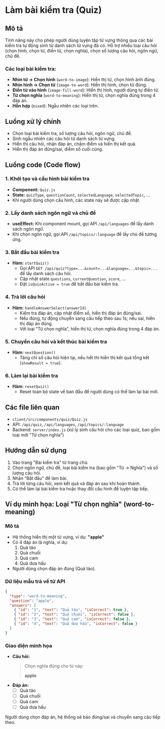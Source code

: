 # Làm bài kiểm tra (Quiz)

## Mô tả

Tính năng này cho phép người dùng luyện tập từ vựng thông qua các bài kiểm tra tự động sinh từ danh sách từ vựng đã có. Hỗ trợ nhiều loại câu hỏi (chọn hình, chọn từ, điền từ, chọn nghĩa), chọn số lượng câu hỏi, ngôn ngữ, chủ đề.

### Các loại bài kiểm tra:

- **Nhìn từ → Chọn hình** (`word-to-image`): Hiển thị từ, chọn hình ảnh đúng.
- **Nhìn hình → Chọn từ** (`image-to-word`): Hiển thị hình, chọn từ đúng.
- **Điền từ vào hình** (`image-fill-word`): Hiển thị hình, người dùng tự điền từ.
- **Từ chọn nghĩa** (`word-to-meaning`): Hiển thị từ, chọn nghĩa đúng trong 4 đáp án.
- **Hỗn hợp** (`mixed`): Ngẫu nhiên các loại trên.

## Luồng xử lý chính

- Chọn loại bài kiểm tra, số lượng câu hỏi, ngôn ngữ, chủ đề.
- Sinh ngẫu nhiên các câu hỏi từ danh sách từ vựng.
- Hiển thị câu hỏi, nhận đáp án, chấm điểm và hiển thị kết quả.
- Hiển thị đáp án đúng/sai, điểm số cuối cùng.

## Luồng code (Code flow)

### 1. Khởi tạo và cấu hình bài kiểm tra

- **Component:** `Quiz.js`
- **State:** `quizType`, `questionCount`, `selectedLanguage`, `selectedTopic`, ...
- Khi người dùng chọn cấu hình, các state này sẽ được cập nhật.

### 2. Lấy danh sách ngôn ngữ và chủ đề

- **useEffect:** Khi component mount, gọi API `/api/languages` để lấy danh sách ngôn ngữ.
- Khi chọn ngôn ngữ, gọi API `/api/topics/:language` để lấy chủ đề tương ứng.

### 3. Bắt đầu bài kiểm tra

- **Hàm:** `startQuiz()`
  - Gọi API `GET /api/quiz?type=...&count=...&language=...&topic=...` để lấy danh sách câu hỏi.
  - Cập nhật state `questions`, `currentQuestion`, `score`, ...
  - Đặt `isQuizActive = true` để bắt đầu bài kiểm tra.

### 4. Trả lời câu hỏi

- **Hàm:** `handleAnswerSelect(answerId)`
  - Kiểm tra đáp án, cập nhật điểm số, hiển thị đáp án đúng/sai.
  - Nếu đúng, tự động chuyển sang câu tiếp theo sau 1s; nếu sai, hiển thị đáp án đúng.
  - Với loại "Từ chọn nghĩa", hiển thị từ, chọn nghĩa đúng trong 4 đáp án.

### 5. Chuyển câu hỏi và kết thúc bài kiểm tra

- **Hàm:** `nextQuestion()`
  - Tăng chỉ số câu hỏi hiện tại, nếu hết thì hiển thị kết quả tổng kết (`showResult = true`).

### 6. Làm lại bài kiểm tra

- **Hàm:** `resetQuiz()`
  - Reset toàn bộ state về ban đầu để người dùng có thể làm lại bài mới.

## Các file liên quan

- `client/src/components/quiz/Quiz.js`
- API: `/api/quiz`, `/api/languages`, `/api/topics/:language`
- Backend: `server/index.js` (xử lý sinh câu hỏi cho các loại quiz, bao gồm loại mới "Từ chọn nghĩa")

## Hướng dẫn sử dụng

1. Vào trang "Bài kiểm tra" từ trang chủ.
2. Chọn ngôn ngữ, chủ đề, loại bài kiểm tra (bao gồm "Từ → Nghĩa") và số lượng câu hỏi.
3. Nhấn "Bắt đầu" để làm bài.
4. Trả lời từng câu hỏi, xem kết quả và đáp án sau khi hoàn thành.
5. Có thể làm lại bài kiểm tra hoặc thay đổi cấu hình để luyện tập tiếp.

## Ví dụ minh họa: Loại "Từ chọn nghĩa" (word-to-meaning)

### Mô tả

- Hệ thống hiển thị một từ vựng, ví dụ: **"apple"**
- Có 4 đáp án là nghĩa, ví dụ:
  1. Quả táo
  2. Quả chuối
  3. Quả cam
  4. Quả dưa hấu
- Người dùng chọn đáp án đúng (Quả táo).

### Dữ liệu mẫu trả về từ API

```json
{
  "type": "word-to-meaning",
  "question": "apple",
  "answers": [
    { "id": "1", "text": "Quả táo", "isCorrect": true },
    { "id": "2", "text": "Quả chuối", "isCorrect": false },
    { "id": "3", "text": "Quả cam", "isCorrect": false },
    { "id": "4", "text": "Quả dưa hấu", "isCorrect": false }
  ]
}
```

### Giao diện minh họa

- **Câu hỏi:**
  > Chọn nghĩa đúng cho từ này:
  >
  > **apple**
- **Đáp án:**
  - [ ] Quả táo
  - [ ] Quả chuối
  - [ ] Quả cam
  - [ ] Quả dưa hấu

Người dùng chọn đáp án, hệ thống sẽ báo đúng/sai và chuyển sang câu tiếp theo.

<!-- Nếu muốn chèn hình ảnh thực tế, hãy thêm ảnh chụp màn hình giao diện quiz tại đây. -->
